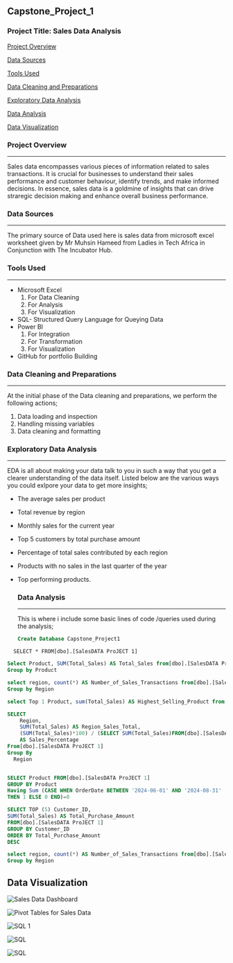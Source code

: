 ## Capstone_Project_1

### Project Title: Sales Data Analysis

[Project Overview](#project-overview)

[Data Sources](#data-sources)

[Tools Used](#tools-used)

[Data Cleaning and Preparations](#data-cleaning-and-preparations)

[Exploratory Data Analysis](#exploratory-data-analysis)

[Data Analysis](#data-analysis)

[Data Visualization](#data-visualization)

### Project Overview
---
Sales data encompasses various pieces of information related to sales transactions. It is crucial for businesses to understand their sales performance and customer behaviour, identify trends, and make informed decisions. In essence, sales data is a goldmine of insights that can drive straregic decision making and enhance overall business performance.

### Data Sources
---
The primary source of Data used here is sales data from microsoft excel worksheet given by Mr Muhsin Hameed from Ladies in Tech Africa in Conjunction with The Incubator Hub.

### Tools Used
---
- Microsoft Excel 
  1. For Data Cleaning
  2. For Analysis
  3. For Visualization
- SQL- Structured Query Language for Queying Data
- Power BI
  1. For Integration
  2. For Transformation
  3. For Visualization
-  GitHub for portfolio Building

### Data Cleaning and Preparations
---
At the initial phase of the Data cleaning and preparations, we perform the following actions;
   1.  Data loading and inspection
   2.  Handling missing variables
   3.  Data cleaning and formatting

### Exploratory Data Analysis
---
EDA is all about making your data talk to you in such a way that you get a clearer understanding of the data itself. Listed below are the various ways you could exlpore your data to get more insights;
- The average sales per product
- Total revenue by region
- Monthly sales for the current year
- Top 5 customers by total purchase amount
- Percentage of total sales contributed by each region
- Products with no sales in  the last quarter of the year
- Top performing products.

  ### Data Analysis
  ---
  This is where i include some basic lines of code /queries used during the 
  analysis;

  ```SQL
  Create Database Capstone_Project1
  ```
```  SELECT * FROM[dbo].[SalesDATA ProJECT 1]```
```SQL
Select Product, SUM(Total_Sales) AS Total_Sales from[dbo].[SalesDATA ProJECT 1]
Group by Product
```
```SQL
select region, count(*) AS Number_of_Sales_Transactions from[dbo].[SalesDATA ProJECT 1]
Group by Region
```
```SQL
select Top 1 Product, sum(Total_Sales) AS Highest_Selling_Product from[dbo].[SalesDATA ProJECT 1]
```
```SQL
SELECT
    Region,
	SUM(Total_Sales) AS Region_Sales_Total,
	(SUM(Total_Sales)*100) / (SELECT SUM(Total_Sales)FROM[dbo].[SalesDATA ProJECT 1])
	AS Sales_Percentage
From[dbo].[SalesDATA ProJECT 1]
Group By
  Region
```
```SQL

SELECT Product FROM[dbo].[SalesDATA ProJECT 1]
GROUP BY Product
Having Sum (CASE WHEN OrderDate BETWEEN '2024-06-01' AND '2024-08-31'
THEN 1 ELSE 0 END)=0
```
```SQL
SELECT TOP (5) Customer_ID,
SUM(Total_Sales) AS Total_Purchase_Amount
FROM[dbo].[SalesDATA ProJECT 1]
GROUP BY Customer_ID
ORDER BY Total_Purchase_Amount
DESC
```
```SQL
select region, count(*) AS Number_of_Sales_Transactions from[dbo].[SalesDATA ProJECT 1]
Group by Region
```
Data Visualization
---

![Sales Data Dashboard](https://github.com/user-attachments/assets/e4d854bd-dcfc-44bf-82e4-f7908d709adc)

![Pivot Tables for Sales Data](https://github.com/user-attachments/assets/1773eb0a-3e09-41e7-bef4-1b2357b432ad)


![SQL 1](https://github.com/user-attachments/assets/21d33234-1946-48d2-be4d-85ade3617bb5)


![SQL](https://github.com/user-attachments/assets/1f3975b9-7d9d-43a1-a0b8-e826c2ce5760)

![SQL](https://github.com/user-attachments/assets/ec671dfc-fdab-4a29-8c5f-8ef5ed533822)



